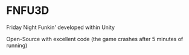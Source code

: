 # FNFU3D
 Friday Night Funkin' developed within Unity

 Open-Source with excellent code (the game crashes after 5 minutes of running)
